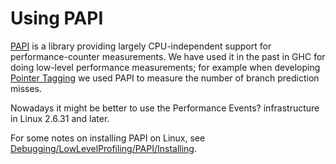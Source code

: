 # Using PAPI

[ PAPI](http://icl.cs.utk.edu/papi/) is a library providing largely CPU-independent support for performance-counter measurements.  We have used it in the past in GHC for doing low-level performance measurements; for example when developing [Pointer Tagging](commentary/rts/haskell-execution/pointer-tagging) we used PAPI to measure the number of branch prediction misses.


Nowadays it might be better to use the Performance Events? infrastructure in Linux 2.6.31 and later.


For some notes on installing PAPI on Linux, see [Debugging/LowLevelProfiling/PAPI/Installing](debugging/low-level-profiling/papi/installing).
